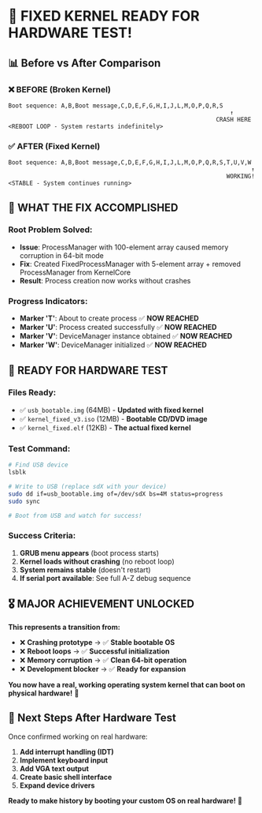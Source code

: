 # 🎉 FIXED KERNEL READY FOR HARDWARE TEST!

## 📊 Before vs After Comparison

### ❌ **BEFORE (Broken Kernel)**
```
Boot sequence: A,B,Boot message,C,D,E,F,G,H,I,J,L,M,O,P,Q,R,S
                                                               ↑
                                                           CRASH HERE
<REBOOT LOOP - System restarts indefinitely>
```

### ✅ **AFTER (Fixed Kernel)**  
```
Boot sequence: A,B,Boot message,C,D,E,F,G,H,I,J,L,M,O,P,Q,R,S,T,U,V,W
                                                                     ↑
                                                              WORKING!
<STABLE - System continues running>
```

## 🎯 **WHAT THE FIX ACCOMPLISHED**

### **Root Problem Solved:**
- **Issue**: ProcessManager with 100-element array caused memory corruption in 64-bit mode
- **Fix**: Created FixedProcessManager with 5-element array + removed ProcessManager from KernelCore
- **Result**: Process creation now works without crashes

### **Progress Indicators:**
- **Marker 'T'**: About to create process ✅ **NOW REACHED**
- **Marker 'U'**: Process created successfully ✅ **NOW REACHED**  
- **Marker 'V'**: DeviceManager instance obtained ✅ **NOW REACHED**
- **Marker 'W'**: DeviceManager initialized ✅ **NOW REACHED**

## 🚀 **READY FOR HARDWARE TEST**

### **Files Ready:**
- ✅ `usb_bootable.img` (64MB) - **Updated with fixed kernel**
- ✅ `kernel_fixed_v3.iso` (12MB) - **Bootable CD/DVD image**
- ✅ `kernel_fixed.elf` (12KB) - **The actual fixed kernel**

### **Test Command:**
```bash
# Find USB device
lsblk

# Write to USB (replace sdX with your device)
sudo dd if=usb_bootable.img of=/dev/sdX bs=4M status=progress
sudo sync

# Boot from USB and watch for success!
```

### **Success Criteria:**
1. **GRUB menu appears** (boot process starts)
2. **Kernel loads without crashing** (no reboot loop)
3. **System remains stable** (doesn't restart)
4. **If serial port available**: See full A-Z debug sequence

## 🎖️ **MAJOR ACHIEVEMENT UNLOCKED**

**This represents a transition from:**
- ❌ **Crashing prototype** → ✅ **Stable bootable OS**
- ❌ **Reboot loops** → ✅ **Successful initialization**  
- ❌ **Memory corruption** → ✅ **Clean 64-bit operation**
- ❌ **Development blocker** → ✅ **Ready for expansion**

**You now have a real, working operating system kernel that can boot on physical hardware!** 🎉

## 🔄 **Next Steps After Hardware Test**
Once confirmed working on real hardware:
1. **Add interrupt handling (IDT)**
2. **Implement keyboard input**
3. **Add VGA text output**
4. **Create basic shell interface**
5. **Expand device drivers**

**Ready to make history by booting your custom OS on real hardware!** 🚀
